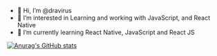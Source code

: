 - 👋 Hi, I’m @dravirus
- 👀 I’m interested in Learning and working with JavaScript, and React Native
- 🌱 I’m currently learning React Native, JavaScript and React JS

[![Anurag's GitHub stats](https://github-readme-stats.vercel.app/api?username=dravirus&theme=onedark&show_icons=true)](https://github.com/anuraghazra/github-readme-stats)
<!---
dravirus/dravirus is a ✨ special ✨ repository because its `README.md` (this file) appears on your GitHub profile.
You can click the Preview link to take a look at your changes.
--->
